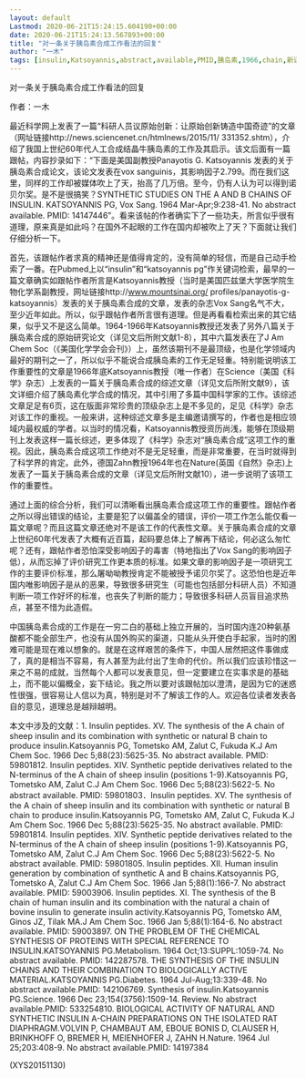 ```yaml
---
layout: default
Lastmod: 2020-06-21T15:24:15.604190+00:00
date: 2020-06-21T15:24:13.567893+00:00
title: "对一条关于胰岛素合成工作看法的回复"
author: "一木"
tags: [insulin,Katsoyannis,abstract,available,PMID,胰岛素,1966,chain,新语丝]
---
```


对一条关于胰岛素合成工作看法的回复

作者：一木

最近科学网上发表了一篇“科研人员议原始创新：让原始创新铸造中国奇迹”的文章（网址链接http://news.sciencenet.cn/htmlnews/2015/11/ 331352.shtm），介绍了我国上世纪60年代人工合成结晶牛胰岛素的工作及其启示。该文后面有一篇跟帖，内容抄录如下：“下面是美国副教授Panayotis G. Katsoyannis 发表的关于胰岛素合成论文，该论文发表在vox sanguinis，其影响因子2.799。而在我们这里，同样的工作却被媒体吹上了天，抬高了几万倍。至今，仍有人认为可以得到诺贝尔奖。是不是很搞笑？SYNTHETIC STUDIES ON THE A AND B CHAINS OF INSULIN. KATSOYANNIS PG, Vox Sang. 1964 Mar-Apr;9:238-41. No abstract available. PMID: 14147446”。看来该帖的作者确实下了一些功夫，所言似乎很有道理，原来真是如此吗？在国外不起眼的工作在国内却被吹上了天？下面就让我们仔细分析一下。

首先，该跟帖作者求真的精神还是值得肯定的，没有简单的轻信，而是自己动手检索了一番。在Pubmed上以“insulin”和“katsoyannis pg”作关键词检索，最早的一篇文章确实如跟帖作者所言是Katsoyannis教授（当时是美国匹兹堡大学医学院生物化学系副教授，网址链接http://www.mountsinai.org/ profiles/panayotis-g-katsoyannis）发表的关于胰岛素合成的文章，发表的杂志Vox Sang名气不大，至少近年如此。所以，似乎跟帖作者所言很有道理。但是再看看检索出来的其它结果，似乎又不是这么简单。1964-1966年Katsoyannis教授还发表了另外八篇关于胰岛素合成的原始研究论文（详见文后所附文献1-8），其中六篇发表在了J Am Chem Soc（《美国化学学会会刊》）上，虽然该期刊不是最顶级，也是化学领域内最好的期刊之一了，所以似乎不能说合成胰岛素的工作无足轻重。特别能说明该工作重要性的文章是1966年底Katsoyannis教授（唯一作者）在Science（美国《科学》杂志）上发表的一篇关于胰岛素合成的综述文章（详见文后所附文献9），该文详细介绍了胰岛素化学合成的情况，其中引用了多篇中国科学家的工作。该综述文章足足有6页，这在版面非常珍贵的顶级杂志上是不多见的，足见《科学》杂志对该工作的重视。一般来讲，这种综述文章多是主编邀请撰写的，作者也是相应领域内最权威的学者。以当时的情况看，Katsoyannis教授资历尚浅，能够在顶级期刊上发表这样一篇长综述，更多体现了《科学》杂志对“胰岛素合成”这项工作的重视。因此，胰岛素合成这项工作绝对不是无足轻重，而是非常重要，在当时就得到了科学界的肯定。此外，德国Zahn教授1964年也在Nature(英国《自然》杂志)上发表了一篇关于胰岛素合成的文章（详见文后所附文献10），进一步说明了该项工作的重要性。

通过上面的综合分析，我们可以清晰看出胰岛素合成这项工作的重要性。跟帖作者之所以得出错误的结论，主要是犯了以偏盖全的错误，评价一项工作怎么能仅看一篇文章呢？而且这篇文章还绝对不是该工作的代表性文章。关于胰岛素合成的文章上世纪60年代发表了大概有近百篇，起码要总体上了解再下结论，何必这么匆忙呢？还有，跟帖作者恐怕深受影响因子的毒害（特地指出了Vox Sang的影响因子低），从而忘掉了评价研究工作更本质的标准。如果文章的影响因子是一项研究工作的主要评价标准，那么屠呦呦教授肯定不能被授予诺贝尔奖了。这恐怕也是近年国内唯影响因子是从的恶果，导致很多研究生（可能也包括部分科研人员）不知道判断一项工作好坏的标准，也丧失了判断的能力；导致很多科研人员盲目追求热点，甚至不惜为此造假。

中国胰岛素合成的工作是在一穷二白的基础上独立开展的，当时国内连20种氨基酸都不能全部生产，也没有从国外购买的渠道，只能从头开使白手起家，当时的困难可能是现在难以想象的。就是在这样艰苦的条件下，中国人居然把这件事做成了，真的是相当不容易，有人甚至为此付出了生命的代价。所以我们应该珍惜这一来之不易的成就，当然每个人都可以发表意见，但一定要建立在实事求是的基础上，而不能以偏概全，妄下结论。我之所以要对该跟帖加以澄清，是因为它的迷惑性很强，很容易让人信以为真，特别是对不了解该工作的人。欢迎各位读者发表各自的意见，道理总是越辩越明。

本文中涉及的文献：1. Insulin peptides. XV. The synthesis of the A chain of sheep insulin and its combination with synthetic or natural B chain to produce insulin.Katsoyannis PG, Tometsko AM, Zalut C, Fukuda K.J Am Chem Soc. 1966 Dec 5;88(23):5625-35. No abstract available. PMID: 59801812. Insulin peptides. XIV. Synthetic peptide derivatives related to the N-terminus of the A chain of sheep insulin (positions 1-9).Katsoyannis PG, Tometsko AM, Zalut C.J Am Chem Soc. 1966 Dec 5;88(23):5622-5. No abstract available. PMID: 59801803．Insulin peptides. XV. The synthesis of the A chain of sheep insulin and its combination with synthetic or natural B chain to produce insulin.Katsoyannis PG, Tometsko AM, Zalut C, Fukuda K.J Am Chem Soc. 1966 Dec 5;88(23):5625-35. No abstract available. PMID: 59801814. Insulin peptides. XIV. Synthetic peptide derivatives related to the N-terminus of the A chain of sheep insulin (positions 1-9).Katsoyannis PG, Tometsko AM, Zalut C.J Am Chem Soc. 1966 Dec 5;88(23):5622-5. No abstract available. PMID: 59801805. Insulin peptides. XII. Human insulin generation by combination of synthetic A and B chains.Katsoyannis PG, Tometsko A, Zalut C.J Am Chem Soc. 1966 Jan 5;88(1):166-7. No abstract available. PMID: 59003906. Insulin peptides. XI. The synthesis of the B chain of human insulin and its combination with the natural a chain of bovine insulin to generate insulin activity.Katsoyannis PG, Tometsko AM, Ginos JZ, Tilak MA.J Am Chem Soc. 1966 Jan 5;88(1):164-6. No abstract available. PMID: 59003897. ON THE PROBLEM OF THE CHEMICAL SYNTHESIS OF PROTEINS WITH SPECIAL REFERENCE TO INSULIN.KATSOYANNIS PG.Metabolism. 1964 Oct;13:SUPPL:1059-74. No abstract available. PMID: 142287578. THE SYNTHESIS OF THE INSULIN CHAINS AND THEIR COMBINATION TO BIOLOGICALLY ACTIVE MATERIAL.KATSOYANNIS PG.Diabetes. 1964 Jul-Aug;13:339-48. No abstract available.PMID: 142106769. Synthesis of insulin.Katsoyannis PG.Science. 1966 Dec 23;154(3756):1509-14. Review. No abstract available.PMID: 533254810. BIOLOGICAL ACTIVITY OF NATURAL AND SYNTHETIC INSULIN A-CHAIN PREPARATIONS ON THE ISOLATED RAT DIAPHRAGM.VOLVIN P, CHAMBAUT AM, EBOUE BONIS D, CLAUSER H, BRINKHOFF O, BREMER H, MEIENHOFER J, ZAHN H.Nature. 1964 Jul 25;203:408-9. No abstract available.PMID: 14197384

(XYS20151130)

